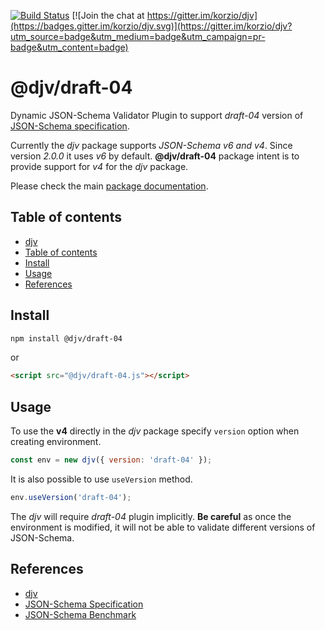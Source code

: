 [![Build Status](https://travis-ci.org/korzio/djv.svg?branch=master)](https://travis-ci.org/korzio/djv)
[![Join the chat at https://gitter.im/korzio/djv](https://badges.gitter.im/korzio/djv.svg)](https://gitter.im/korzio/djv?utm_source=badge&utm_medium=badge&utm_campaign=pr-badge&utm_content=badge)

# @djv/draft-04 <a name="title"></a>

Dynamic JSON-Schema Validator Plugin to support *draft-04* version of [JSON-Schema specification](https://tools.ietf.org/html/draft-fge-json-schema-validation-00).

Currently the *djv* package supports *JSON-Schema v6 and v4*.
Since version *2.0.0* it uses *v6* by default.
**@djv/draft-04** package intent is to provide support for *v4* for the *djv* package.

Please check the main [package documentation](https://github.com/korzio/djv/).

## Table of contents <a name="content"></a>

* [djv](#title)
* [Table of contents](#content)
* [Install](#install)
* [Usage](#usage)
* [References](#references)

## Install <a name="install"></a>

```bash
npm install @djv/draft-04
```

or

```html
<script src="@djv/draft-04.js"></script>
```

## Usage <a name="usage"></a>

To use the **v4** directly in the *djv* package specify `version` option when creating environment.

```javascript
const env = new djv({ version: 'draft-04' });
```

It is also possible to use `useVersion` method.

```javascript
env.useVersion('draft-04');
```

The *djv* will require *draft-04* plugin implicitly. **Be careful** as once the environment is modified, it will not be able to validate different versions of JSON-Schema.

## References <a name="references"></a>

* [djv](https://github.com/korzio/djv/)
* [JSON-Schema Specification](http://json-schema.org/)
* [JSON-Schema Benchmark](https://github.com/ebdrup/json-schema-benchmark)

